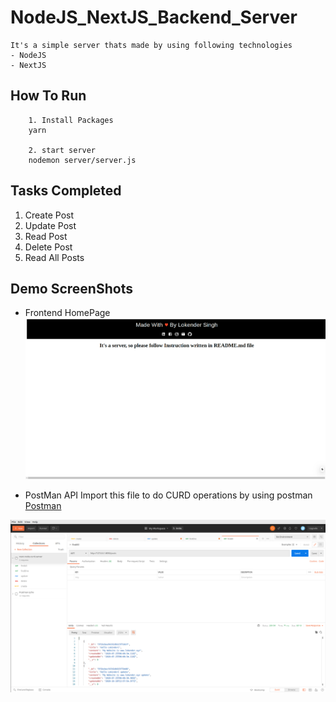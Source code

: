# NodeJS_NextJS_Backend_Server

```
It's a simple server thats made by using following technologies
- NodeJS
- NextJS

```

## How To Run 
```
    1. Install Packages
    yarn

    2. start server
    nodemon server/server.js

```

## Tasks Completed
1. Create Post
2. Update Post
3. Read Post
4. Delete Post
5. Read All Posts

## Demo ScreenShots
- Frontend HomePage
![HomePage](public/images/demo/nextJS_server.png)

- PostMan API 
Import this file to do CURD operations by using postman
[Postman](next-node-curd-server.postman_collection.json)

![PostMan API](public/images/demo/postman_nextJS_server.png)



